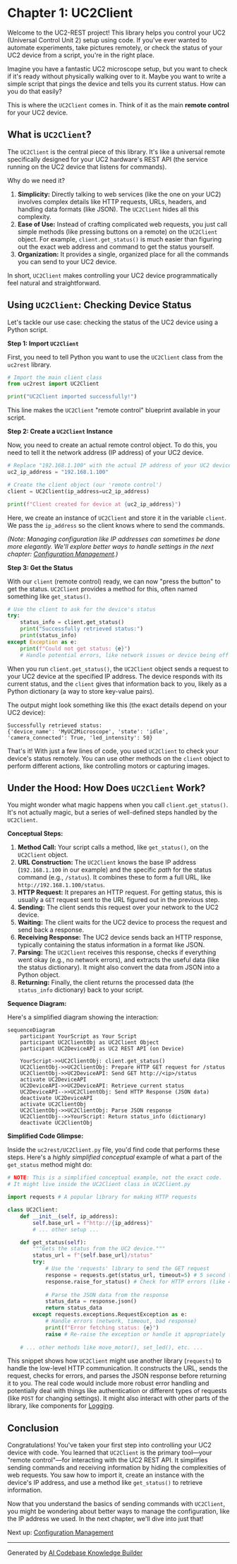 # Chapter 1: UC2Client

Welcome to the UC2-REST project! This library helps you control your UC2 (Universal Control Unit 2) setup using code. If you've ever wanted to automate experiments, take pictures remotely, or check the status of your UC2 device from a script, you're in the right place.

Imagine you have a fantastic UC2 microscope setup, but you want to check if it's ready without physically walking over to it. Maybe you want to write a simple script that pings the device and tells you its current status. How can you do that easily?

This is where the `UC2Client` comes in. Think of it as the main **remote control** for your UC2 device.

## What is `UC2Client`?

The `UC2Client` is the central piece of this library. It's like a universal remote specifically designed for your UC2 hardware's REST API (the service running on the UC2 device that listens for commands).

Why do we need it?

1.  **Simplicity:** Directly talking to web services (like the one on your UC2) involves complex details like HTTP requests, URLs, headers, and handling data formats (like JSON). The `UC2Client` hides all this complexity.
2.  **Ease of Use:** Instead of crafting complicated web requests, you just call simple methods (like pressing buttons on a remote) on the `UC2Client` object. For example, `client.get_status()` is much easier than figuring out the exact web address and command to get the status yourself.
3.  **Organization:** It provides a single, organized place for all the commands you can send to your UC2 device.

In short, `UC2Client` makes controlling your UC2 device programmatically feel natural and straightforward.

## Using `UC2Client`: Checking Device Status

Let's tackle our use case: checking the status of the UC2 device using a Python script.

**Step 1: Import `UC2Client`**

First, you need to tell Python you want to use the `UC2Client` class from the `uc2rest` library.

```python
# Import the main client class
from uc2rest import UC2Client

print("UC2Client imported successfully!")
```

This line makes the `UC2Client` "remote control" blueprint available in your script.

**Step 2: Create a `UC2Client` Instance**

Now, you need to create an actual remote control object. To do this, you need to tell it the network address (IP address) of your UC2 device.

```python
# Replace "192.168.1.100" with the actual IP address of your UC2 device
uc2_ip_address = "192.168.1.100" 

# Create the client object (our 'remote control')
client = UC2Client(ip_address=uc2_ip_address)

print(f"Client created for device at {uc2_ip_address}") 
```

Here, we create an instance of `UC2Client` and store it in the variable `client`. We pass the `ip_address` so the client knows where to send the commands.

*(Note: Managing configuration like IP addresses can sometimes be done more elegantly. We'll explore better ways to handle settings in the next chapter: [Configuration Management](02_configuration_management_.md).)*

**Step 3: Get the Status**

With our `client` (remote control) ready, we can now "press the button" to get the status. `UC2Client` provides a method for this, often named something like `get_status()`.

```python
# Use the client to ask for the device's status
try:
    status_info = client.get_status() 
    print("Successfully retrieved status:")
    print(status_info) 
except Exception as e:
    print(f"Could not get status: {e}")
    # Handle potential errors, like network issues or device being off
```

When you run `client.get_status()`, the `UC2Client` object sends a request to your UC2 device at the specified IP address. The device responds with its current status, and the `client` gives that information back to you, likely as a Python dictionary (a way to store key-value pairs).

The output might look something like this (the exact details depend on your UC2 device):

```
Successfully retrieved status:
{'device_name': 'MyUC2Microscope', 'state': 'idle', 'camera_connected': True, 'led_intensity': 50} 
```

That's it! With just a few lines of code, you used `UC2Client` to check your device's status remotely. You can use other methods on the `client` object to perform different actions, like controlling motors or capturing images.

## Under the Hood: How Does `UC2Client` Work?

You might wonder what magic happens when you call `client.get_status()`. It's not actually magic, but a series of well-defined steps handled by the `UC2Client`.

**Conceptual Steps:**

1.  **Method Call:** Your script calls a method, like `get_status()`, on the `UC2Client` object.
2.  **URL Construction:** The `UC2Client` knows the base IP address (`192.168.1.100` in our example) and the specific *path* for the status command (e.g., `/status`). It combines these to form a full URL, like `http://192.168.1.100/status`.
3.  **HTTP Request:** It prepares an HTTP request. For getting status, this is usually a `GET` request sent to the URL figured out in the previous step.
4.  **Sending:** The client sends this request over your network to the UC2 device.
5.  **Waiting:** The client waits for the UC2 device to process the request and send back a response.
6.  **Receiving Response:** The UC2 device sends back an HTTP response, typically containing the status information in a format like JSON.
7.  **Parsing:** The `UC2Client` receives this response, checks if everything went okay (e.g., no network errors), and extracts the useful data (like the status dictionary). It might also convert the data from JSON into a Python object.
8.  **Returning:** Finally, the client returns the processed data (the `status_info` dictionary) back to your script.

**Sequence Diagram:**

Here's a simplified diagram showing the interaction:

```mermaid
sequenceDiagram
    participant YourScript as Your Script
    participant UC2ClientObj as UC2Client Object
    participant UC2DeviceAPI as UC2 REST API (on Device)

    YourScript->>UC2ClientObj: client.get_status()
    UC2ClientObj->>UC2ClientObj: Prepare HTTP GET request for /status
    UC2ClientObj->>UC2DeviceAPI: Send GET http://<ip>/status
    activate UC2DeviceAPI
    UC2DeviceAPI->>UC2DeviceAPI: Retrieve current status
    UC2DeviceAPI-->>UC2ClientObj: Send HTTP Response (JSON data)
    deactivate UC2DeviceAPI
    activate UC2ClientObj
    UC2ClientObj->>UC2ClientObj: Parse JSON response
    UC2ClientObj-->>YourScript: Return status_info (dictionary)
    deactivate UC2ClientObj
```

**Simplified Code Glimpse:**

Inside the `uc2rest/UC2Client.py` file, you'd find code that performs these steps. Here's a *highly simplified conceptual* example of what a part of the `get_status` method might do:

```python
# NOTE: This is a simplified conceptual example, not the exact code.
# It might live inside the UC2Client class in UC2Client.py

import requests # A popular library for making HTTP requests

class UC2Client:
    def __init__(self, ip_address):
        self.base_url = f"http://{ip_address}" 
        # ... other setup ...

    def get_status(self):
        """Gets the status from the UC2 device."""
        status_url = f"{self.base_url}/status" 
        try:
            # Use the 'requests' library to send the GET request
            response = requests.get(status_url, timeout=5) # 5 second timeout
            response.raise_for_status() # Check for HTTP errors (like 404 Not Found)
            
            # Parse the JSON data from the response
            status_data = response.json() 
            return status_data
        except requests.exceptions.RequestException as e:
            # Handle errors (network, timeout, bad response)
            print(f"Error fetching status: {e}")
            raise # Re-raise the exception or handle it appropriately
        
    # ... other methods like move_motor(), set_led(), etc. ...
```

This snippet shows how `UC2Client` might use another library (`requests`) to handle the low-level HTTP communication. It constructs the URL, sends the request, checks for errors, and parses the JSON response before returning it to you. The real code would include more robust error handling and potentially deal with things like authentication or different types of requests (like `POST` for changing settings). It might also interact with other parts of the library, like components for [Logging](03_logging_.md).

## Conclusion

Congratulations! You've taken your first step into controlling your UC2 device with code. You learned that `UC2Client` is the primary tool—your "remote control"—for interacting with the UC2 REST API. It simplifies sending commands and receiving information by hiding the complexities of web requests. You saw how to import it, create an instance with the device's IP address, and use a method like `get_status()` to retrieve information.

Now that you understand the basics of sending commands with `UC2Client`, you might be wondering about better ways to manage the configuration, like the IP address we used. In the next chapter, we'll dive into just that!

Next up: [Configuration Management](02_configuration_management_.md)

---

Generated by [AI Codebase Knowledge Builder](https://github.com/The-Pocket/Tutorial-Codebase-Knowledge)